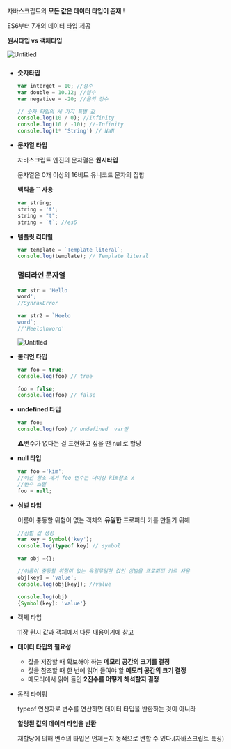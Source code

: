 자바스크립트의 **모든 값은 데이터 타입이 존재** !

ES6부터 7개의 데이터 타입 제공

**원시타입 vs 객체타입**

![Untitled](https://s3-us-west-2.amazonaws.com/secure.notion-static.com/4e33e7ac-bef3-4ead-b86c-5cf123291b52/Untitled.png)

### 

- **숫자타입**
    
    ```jsx
    var interget = 10; //정수
    var double = 10.12; //실수
    var negative = -20; //음의 정수
    ```
    
    ```jsx
    // 숫자 타입의 세 가지 특별 값
    console.log(10 / 0); //Infinity
    console.log(10 / -10); //-Infinity
    console.log(1* 'String') // NaN
    ```
    
- **문자열 타입**
    
    자바스크립트 엔진의 문자열은 **원시타입**
    
    문자열은 0개 이상의 16비트 유니코드 문자의 집합 
    
    **백틱을 `` 사용**
    
    ```jsx
    var string;
    string = 't';
    string = "t";
    string = `t`; //es6
    ```
    
- **템플릿 리터럴**
    
    ```jsx
    var template = `Template literal`;
    console.log(template); // Template literal
    ```
    
    ### 멀티라인 문자열
    
    ```jsx
    var str = 'Hello
    word';
    //SynraxError
    
    var str2 = `Heelo
    word`;
    //'Heelo\nword'
    ```
    
    ![Untitled](https://s3-us-west-2.amazonaws.com/secure.notion-static.com/06af91b8-094d-4eb3-ac45-9a9f8b2397d8/Untitled.png)
    
- **불리언 타입**
    
    ```jsx
    var foo = true;
    console.log(foo) // true
    
    foo = false;
    console.log(foo) // false
    ```
    
- **undefined 타입**
    
    ```jsx
    var foo;
    console.log(foo) // undefined  var만
    ```
    
    ⚠️변수가 없다는 걸 표현하고 싶을 땐 null로 할당
    
- **null 타입**
    
    ```jsx
    var foo ='kim';
    //이전 참조 제거 foo 변수는 더이상 kim참조 x
    //변수 소멸
    foo = null;
    ```
    
- **심벌 타입**
    
    이름이 충동할 위험이 없는 객체의 **유일한** 프로퍼티 키를 만들기 위해
    
    ```jsx
    //심벌 값 생성
    var key = Symbol('key');
    console.log(typeof key) // symbol
    
    var obj ={};
    
    //이름이 충동할 위험이 없는 유일무일한 값인 심벌을 프로퍼티 키로 사용
    obj[key] = 'value';
    console.log(obj[key]); //value
    
    console.log(obj)
    {Symbol(key): 'value'}
    ```
    
- 객체 타입
    
    11장 원시 값과 객체에서 다룬 내용이기에 참고
    
- **데이터 타입의 필요성**
    - 값을 저장할 때 확보해야 하는 **메모리 공간의 크기를 결정**
    - 값을 참조할 때 한 번에 읽어 들여야 할 **메모리 공간의 크기 결정**
    - 메모리에서 읽어 들인 **2진수를 어떻게 해석할지 결정**
- 동적 타이핑
    
    typeof 연산자로 변수를 연산하면 데이터 타입을 반환하는 것이 아니라 
    
    **할당된 값의 데이터 타입을 반환**
    
    재할당에 의해 변수의 타입은 언제든지 동적으로 변할 수 있다.(자바스크립트 특징)